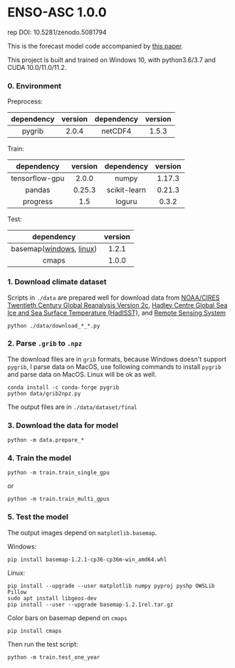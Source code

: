 # ENSO-ASC 1.0.0
rep DOI: 10.5281/zenodo.5081794

This is the forecast model code accompanied by [this paper](https://gmd.copernicus.org/preprints/gmd-2021-213/).

This project is built and trained on Windows 10, with python3.6/3.7 and CUDA 10.0/11.0/11.2.

### 0. Environment
Preprocess:

| dependency | version | dependency | version |
| :-----: | :-----: | :-----: | :-----: |
| pygrib | 2.0.4 | netCDF4 | 1.5.3 |

Train:

| dependency | version | dependency | version |
| :-----: | :-----: | :-----: | :-----: |
| tensorflow-gpu | 2.0.0 | numpy | 1.17.3 |
| pandas | 0.25.3 | scikit-learn | 0.21.3 |
| progress | 1.5 | loguru | 0.3.2 |

Test:

| dependency | version |
| :-----: | :-----: |
| basemap([windows](https://download.lfd.uci.edu/pythonlibs/t7epjj8p/basemap-1.2.1-cp36-cp36m-win_amd64.whl), [linux](https://github.com/matplotlib/basemap/releases/tag/v1.2.1rel)) | 1.2.1 |
| cmaps | 1.0.0 |

### 1. Download climate dataset
Scripts in `./data` are prepared well for download data from [NOAA/CIRES Twentieth Century Global Reanalysis Version 2c](https://rda.ucar.edu/datasets/ds131.2/index.html/), [Hadley Centre Global Sea Ice and Sea Surface Temperature (HadISST)](https://rda.ucar.edu/datasets/ds277.3/index.html), and [Remote Sensing System](http://www.remss.com/)
```
python ./data/download_*_*.py
```

### 2. Parse `.grib` to `.npz`
The download files are in `grib` formats, because Windows doesn't support `pygrib`, I parse data on MacOS, use following commands to install `pygrib` and parse data on MacOS. Linux will be ok as well.
```
conda install -c conda-forge pygrib
python data/grib2npz.py
```
The output files are in `./data/dataset/final`

### 3. Download the data for model
```
python -m data.prepare_*
```

### 4. Train the model
```
python -m train.train_single_gpu
```
or
```
python -m train.train_multi_gpus
```

### 5. Test the model
The output images depend on `matplotlib.basemap`.

Windows:
```
pip install basemap-1.2.1-cp36-cp36m-win_amd64.whl
```
Linux:
```
pip install --upgrade --user matplotlib numpy pyproj pyshp OWSLib Pillow
sudo apt install libgeos-dev
pip install --user --upgrade basemap-1.2.1rel.tar.gz
```
Color bars on basemap depend on `cmaps`
```
pip install cmaps
```
Then run the test script:
```
python -m train.test_one_year
```
